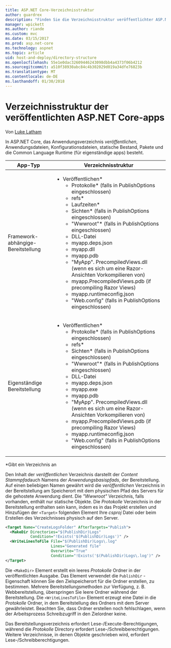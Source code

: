 ```yaml
---
title: ASP.NET Core-Verzeichnisstruktur
author: guardrex
description: "Finden Sie die Verzeichnisstruktur veröffentlichter ASP.NET Core-Anwendungen."
manager: wpickett
ms.author: riande
ms.custom: mvc
ms.date: 03/15/2017
ms.prod: asp.net-core
ms.technology: aspnet
ms.topic: article
uid: host-and-deploy/directory-structure
ms.openlocfilehash: 55e1e0dac32609446243098dbb4a4373f06b4212
ms.sourcegitcommit: a510f38930abc84c4b302029d019a34dfe76823b
ms.translationtype: MT
ms.contentlocale: de-DE
ms.lasthandoff: 01/30/2018
---
```

# <a name="directory-structure-of-published-aspnet-core-apps"></a>Verzeichnisstruktur der veröffentlichten ASP.NET Core-apps

Von [Luke Latham](https://github.com/guardrex)

In ASP.NET Core, das Anwendungsverzeichnis *veröffentlichen*, Anwendungsdateien, Konfigurationsdateien, statische Bestand, Pakete und die Common Language Runtime (für eigenständige apps) besteht.

| App-Typ                       | Verzeichnisstruktur |
| ------------------------------ | ------------------- |
| Framework-abhängige-Bereitstellung | <ul><li>Veröffentlichen\*<ul><li>Protokolle\* (falls in PublishOptions eingeschlossen)</li><li>refs\*</li><li>Laufzeiten\*</li><li>Sichten\* (falls in PublishOptions eingeschlossen)</li><li>"Wwwroot"\* (falls in PublishOptions eingeschlossen)</li><li>DLL-Datei</li><li>myapp.deps.json</li><li>myapp.dll</li><li>myapp.pdb</li><li>"MyApp". PrecompiledViews.dll (wenn es sich um eine Razor-Ansichten Vorkompilieren von)</li><li>myapp.PrecompiledViews.pdb (if precompiling Razor Views)</li><li>myapp.runtimeconfig.json</li><li>"Web.config" (falls in PublishOptions eingeschlossen)</li></ul></li></ul> |
| Eigenständige Bereitstellung      | <ul><li>Veröffentlichen\*<ul><li>Protokolle\* (falls in PublishOptions eingeschlossen)</li><li>refs\*</li><li>Sichten\* (falls in PublishOptions eingeschlossen)</li><li>"Wwwroot"\* (falls in PublishOptions eingeschlossen)</li><li>DLL-Datei</li><li>myapp.deps.json</li><li>myapp.exe</li><li>myapp.pdb</li><li>"MyApp". PrecompiledViews.dll (wenn es sich um eine Razor-Ansichten Vorkompilieren von)</li><li>myapp.PrecompiledViews.pdb (if precompiling Razor Views)</li><li>myapp.runtimeconfig.json</li><li>"Web.config" (falls in PublishOptions eingeschlossen)</li></ul></li></ul> |
\*Gibt ein Verzeichnis an

Den Inhalt der *veröffentlichen* Verzeichnis darstellt der *Content Stammpfad*auch Namens der *Anwendungsbasispfads*, der Bereitstellung. Auf einen beliebigen Namen gewährt wird die *veröffentlichen* Verzeichnis in der Bereitstellung am Speicherort mit dem physischen Pfad des Servers für die gehostete Anwendung dient. Die *"Wwwroot"* Verzeichnis, falls vorhanden, enthält nur statische Objekte. Die *Protokolle* Verzeichnis in der Bereitstellung enthalten sein kann, indem es in das Projekt erstellen und Hinzufügen der `<Target>` folgenden Element Ihre *csproj* Datei oder beim Erstellen des Verzeichnisses physisch auf den Server.

```xml
<Target Name="CreateLogsFolder" AfterTargets="Publish">
  <MakeDir Directories="$(PublishDir)Logs" 
           Condition="!Exists('$(PublishDir)Logs')" />
  <WriteLinesToFile File="$(PublishDir)Logs\.log" 
                    Lines="Generated file" 
                    Overwrite="True" 
                    Condition="!Exists('$(PublishDir)Logs\.log')" />
</Target>
```

Die `<MakeDir>` Element erstellt ein leeres *Protokolle* Ordner in der veröffentlichten Ausgabe. Das Element verwendet die `PublishDir` -Eigenschaft können Sie den Zielspeicherort für die Ordner erstellen, zu bestimmen. Mehrere Bereitstellungsmethoden zur Verfügung, z. B. Webbereitstellung, überspringen Sie leere Ordner während der Bereitstellung. Die `<WriteLinesToFile>` Element erzeugt eine Datei in die *Protokolle* Ordner, in dem Bereitstellung des Ordners mit dem Server gewährleistet. Beachten Sie, dass Ordner erstellen noch fehlschlagen, wenn der Arbeitsprozess Schreibzugriff in den Zielordner keine.

Das Bereitstellungsverzeichnis erfordert Lese-/Execute-Berechtigungen, während die *Protokolle* Directory erfordert Lese-/Schreibberechtigungen. Weitere Verzeichnisse, in denen Objekte geschrieben wird, erfordert Lese-/Schreibberechtigungen.
